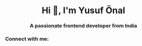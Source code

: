<h1 align="center">Hi 👋, I'm Yusuf Önal</h1>
<h3 align="center">A passionate frontend developer from India</h3>

<h3 align="left">Connect with me:</h3>
<p align="left">
</p>

<!---
yyusufonal/yyusufonal is a ✨ special ✨ repository because its `README.md` (this file) appears on your GitHub profile.
You can click the Preview link to take a look at your changes.
--->
